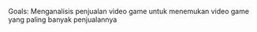 Goals: Menganalisis penjualan video game untuk menemukan video game yang paling banyak penjualannya
